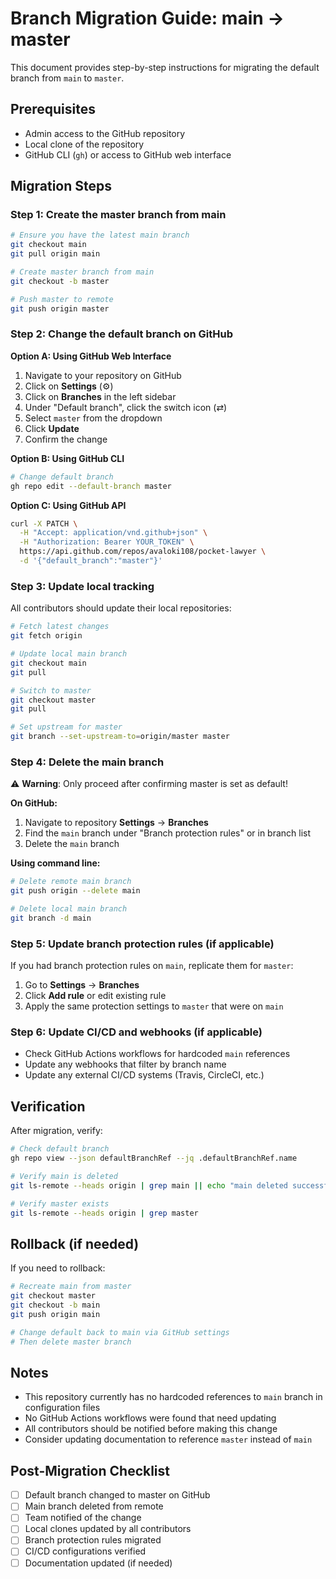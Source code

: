 # Branch Migration Guide: main → master

This document provides step-by-step instructions for migrating the default branch from `main` to `master`.

## Prerequisites

- Admin access to the GitHub repository
- Local clone of the repository
- GitHub CLI (`gh`) or access to GitHub web interface

## Migration Steps

### Step 1: Create the master branch from main

```bash
# Ensure you have the latest main branch
git checkout main
git pull origin main

# Create master branch from main
git checkout -b master

# Push master to remote
git push origin master
```

### Step 2: Change the default branch on GitHub

**Option A: Using GitHub Web Interface**

1. Navigate to your repository on GitHub
2. Click on **Settings** (⚙️)
3. Click on **Branches** in the left sidebar
4. Under "Default branch", click the switch icon (⇄)
5. Select `master` from the dropdown
6. Click **Update**
7. Confirm the change

**Option B: Using GitHub CLI**

```bash
# Change default branch
gh repo edit --default-branch master
```

**Option C: Using GitHub API**

```bash
curl -X PATCH \
  -H "Accept: application/vnd.github+json" \
  -H "Authorization: Bearer YOUR_TOKEN" \
  https://api.github.com/repos/avaloki108/pocket-lawyer \
  -d '{"default_branch":"master"}'
```

### Step 3: Update local tracking

All contributors should update their local repositories:

```bash
# Fetch latest changes
git fetch origin

# Update local main branch
git checkout main
git pull

# Switch to master
git checkout master
git pull

# Set upstream for master
git branch --set-upstream-to=origin/master master
```

### Step 4: Delete the main branch

⚠️ **Warning**: Only proceed after confirming master is set as default!

**On GitHub:**

1. Navigate to repository **Settings** → **Branches**
2. Find the `main` branch under "Branch protection rules" or in branch list
3. Delete the `main` branch

**Using command line:**

```bash
# Delete remote main branch
git push origin --delete main

# Delete local main branch
git branch -d main
```

### Step 5: Update branch protection rules (if applicable)

If you had branch protection rules on `main`, replicate them for `master`:

1. Go to **Settings** → **Branches**
2. Click **Add rule** or edit existing rule
3. Apply the same protection settings to `master` that were on `main`

### Step 6: Update CI/CD and webhooks (if applicable)

- Check GitHub Actions workflows for hardcoded `main` references
- Update any webhooks that filter by branch name
- Update any external CI/CD systems (Travis, CircleCI, etc.)

## Verification

After migration, verify:

```bash
# Check default branch
gh repo view --json defaultBranchRef --jq .defaultBranchRef.name

# Verify main is deleted
git ls-remote --heads origin | grep main || echo "main deleted successfully"

# Verify master exists
git ls-remote --heads origin | grep master
```

## Rollback (if needed)

If you need to rollback:

```bash
# Recreate main from master
git checkout master
git checkout -b main
git push origin main

# Change default back to main via GitHub settings
# Then delete master branch
```

## Notes

- This repository currently has no hardcoded references to `main` branch in configuration files
- No GitHub Actions workflows were found that need updating
- All contributors should be notified before making this change
- Consider updating documentation to reference `master` instead of `main`

## Post-Migration Checklist

- [ ] Default branch changed to master on GitHub
- [ ] Main branch deleted from remote
- [ ] Team notified of the change
- [ ] Local clones updated by all contributors
- [ ] Branch protection rules migrated
- [ ] CI/CD configurations verified
- [ ] Documentation updated (if needed)
